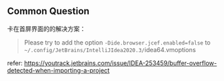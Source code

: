 ## Common Question

卡在首屏界面的的解决方案：

> Please try to add the option `-Dide.browser.jcef.enabled=false` to `~/.config/JetBrains/IntelliJIdea2020.3/`idea64.vmoptions

refer: https://youtrack.jetbrains.com/issue/IDEA-253459/buffer-overflow-detected-when-importing-a-project